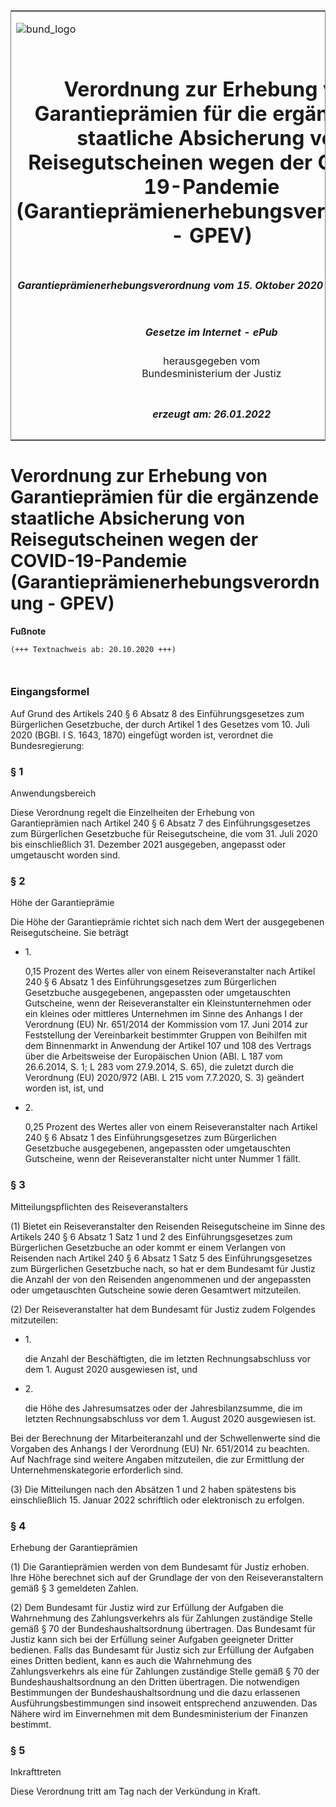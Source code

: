 <span id="DECKBLATT.html"></span>

<table border="0" frame="border" width="100%">

<tr valign="top">

<td align="left">

![bund\_logo](BfJ_2021_Web_de_de.gif)

</td>

<td align="right">

 

</td>

</tr>

<tr align="center" valign="middle">

<td colspan="2">

# Verordnung zur Erhebung von Garantieprämien für die ergänzende staatliche Absicherung von Reisegutscheinen wegen der COVID-19-Pandemie (Garantieprämienerhebungsverordnung - GPEV)

</td>

</tr>

<tr align="center" valign="middle">

<td colspan="2">

##### Garantieprämienerhebungsverordnung vom 15. Oktober 2020 (BGBl. I S. 2178)

</td>

</tr>

<tr align="center" valign="middle">

<td colspan="2">

  
  

##### Gesetze im Internet - ePub  
  
herausgegeben vom  
Bundesministerium der Justiz

</td>

</tr>

<tr align="center" valign="bottom">

<td colspan="2">

  
  

##### erzeugt am: 26.01.2022

</td>

</tr>

</table>

<span id="BJNR217800020.html"></span>

# Verordnung zur Erhebung von Garantieprämien für die ergänzende staatliche Absicherung von Reisegutscheinen wegen der COVID-19-Pandemie (Garantieprämienerhebungsverordnung - GPEV)

<div>

  
**Fußnote**

<div class="jnhtml">

<div>

<div class="jurAbsatz">

  

``` 
(+++ Textnachweis ab: 20.10.2020 +++)

 
```

</div>

</div>

</div>

</div>

<span id="BJNR217800020BJNE000100000.html"></span>

### Eingangsformel  

<div>

<div class="jnhtml">

<div>

<div class="jurAbsatz">

Auf Grund des Artikels 240 § 6 Absatz 8 des Einführungsgesetzes zum
Bürgerlichen Gesetzbuche, der durch Artikel 1 des Gesetzes vom 10. Juli
2020 (BGBl. I S. 1643, 1870) eingefügt worden ist, verordnet die
Bundesregierung:

</div>

</div>

</div>

</div>

<span id="BJNR217800020BJNE000200000.html"></span>

### § 1  
Anwendungsbereich

<div>

<div class="jnhtml">

<div>

<div class="jurAbsatz">

Diese Verordnung regelt die Einzelheiten der Erhebung von
Garantieprämien nach Artikel 240 § 6 Absatz 7 des Einführungsgesetzes
zum Bürgerlichen Gesetzbuche für Reisegutscheine, die vom 31. Juli 2020
bis einschließlich 31. Dezember 2021 ausgegeben, angepasst oder
umgetauscht worden sind.

</div>

</div>

</div>

</div>

<span id="BJNR217800020BJNE000300000.html"></span>

### § 2  
Höhe der Garantieprämie

<div>

<div class="jnhtml">

<div>

<div class="jurAbsatz">

Die Höhe der Garantieprämie richtet sich nach dem Wert der ausgegebenen
Reisegutscheine. Sie beträgt

  - 1\.
    
    <div>
    
    0,15 Prozent des Wertes aller von einem Reiseveranstalter nach
    Artikel 240 § 6 Absatz 1 des Einführungsgesetzes zum Bürgerlichen
    Gesetzbuche ausgegebenen, angepassten oder umgetauschten Gutscheine,
    wenn der Reiseveranstalter ein Kleinstunternehmen oder ein kleines
    oder mittleres Unternehmen im Sinne des Anhangs I der Verordnung
    (EU) Nr. 651/2014 der Kommission vom 17. Juni 2014 zur Feststellung
    der Vereinbarkeit bestimmter Gruppen von Beihilfen mit dem
    Binnenmarkt in Anwendung der Artikel 107 und 108 des Vertrags über
    die Arbeitsweise der Europäischen Union (ABl. L 187 vom 26.6.2014,
    S. 1; L 283 vom 27.9.2014, S. 65), die zuletzt durch die Verordnung
    (EU) 2020/972 (ABl. L 215 vom 7.7.2020, S. 3) geändert worden ist,
    ist, und
    
    </div>

  - 2\.
    
    <div>
    
    0,25 Prozent des Wertes aller von einem Reiseveranstalter nach
    Artikel 240 § 6 Absatz 1 des Einführungsgesetzes zum Bürgerlichen
    Gesetzbuche ausgegebenen, angepassten oder umgetauschten Gutscheine,
    wenn der Reiseveranstalter nicht unter Nummer 1 fällt.
    
    </div>

</div>

</div>

</div>

</div>

<span id="BJNR217800020BJNE000400000.html"></span>

### § 3  
Mitteilungspflichten des Reiseveranstalters

<div>

<div class="jnhtml">

<div>

<div class="jurAbsatz">

(1) Bietet ein Reiseveranstalter den Reisenden Reisegutscheine im Sinne
des Artikels 240 § 6 Absatz 1 Satz 1 und 2 des Einführungsgesetzes zum
Bürgerlichen Gesetzbuche an oder kommt er einem Verlangen von Reisenden
nach Artikel 240 § 6 Absatz 1 Satz 5 des Einführungsgesetzes zum
Bürgerlichen Gesetzbuche nach, so hat er dem Bundesamt für Justiz die
Anzahl der von den Reisenden angenommenen und der angepassten oder
umgetauschten Gutscheine sowie deren Gesamtwert mitzuteilen.

</div>

<div class="jurAbsatz">

(2) Der Reiseveranstalter hat dem Bundesamt für Justiz zudem Folgendes
mitzuteilen:

  - 1\.
    
    <div>
    
    die Anzahl der Beschäftigten, die im letzten Rechnungsabschluss vor
    dem 1. August 2020 ausgewiesen ist, und
    
    </div>

  - 2\.
    
    <div>
    
    die Höhe des Jahresumsatzes oder der Jahresbilanzsumme, die im
    letzten Rechnungsabschluss vor dem 1. August 2020 ausgewiesen ist.
    
    </div>

Bei der Berechnung der Mitarbeiteranzahl und der Schwellenwerte sind die
Vorgaben des Anhangs I der Verordnung (EU) Nr. 651/2014 zu beachten. Auf
Nachfrage sind weitere Angaben mitzuteilen, die zur Ermittlung der
Unternehmenskategorie erforderlich sind.

</div>

<div class="jurAbsatz">

(3) Die Mitteilungen nach den Absätzen 1 und 2 haben spätestens bis
einschließlich 15. Januar 2022 schriftlich oder elektronisch zu
erfolgen.

</div>

</div>

</div>

</div>

<span id="BJNR217800020BJNE000500000.html"></span>

### § 4  
Erhebung der Garantieprämien

<div>

<div class="jnhtml">

<div>

<div class="jurAbsatz">

(1) Die Garantieprämien werden von dem Bundesamt für Justiz erhoben.
Ihre Höhe berechnet sich auf der Grundlage der von den
Reiseveranstaltern gemäß § 3 gemeldeten Zahlen.

</div>

<div class="jurAbsatz">

(2) Dem Bundesamt für Justiz wird zur Erfüllung der Aufgaben die
Wahrnehmung des Zahlungsverkehrs als für Zahlungen zuständige Stelle
gemäß § 70 der Bundeshaushaltsordnung übertragen. Das Bundesamt für
Justiz kann sich bei der Erfüllung seiner Aufgaben geeigneter Dritter
bedienen. Falls das Bundesamt für Justiz sich zur Erfüllung der Aufgaben
eines Dritten bedient, kann es auch die Wahrnehmung des Zahlungsverkehrs
als eine für Zahlungen zuständige Stelle gemäß § 70 der
Bundeshaushaltsordnung an den Dritten übertragen. Die notwendigen
Bestimmungen der Bundeshaushaltsordnung und die dazu erlassenen
Ausführungsbestimmungen sind insoweit entsprechend anzuwenden. Das
Nähere wird im Einvernehmen mit dem Bundesministerium der Finanzen
bestimmt.

</div>

</div>

</div>

</div>

<span id="BJNR217800020BJNE000600000.html"></span>

### § 5  
Inkrafttreten

<div>

<div class="jnhtml">

<div>

<div class="jurAbsatz">

Diese Verordnung tritt am Tag nach der Verkündung in Kraft.

</div>

</div>

</div>

</div>

